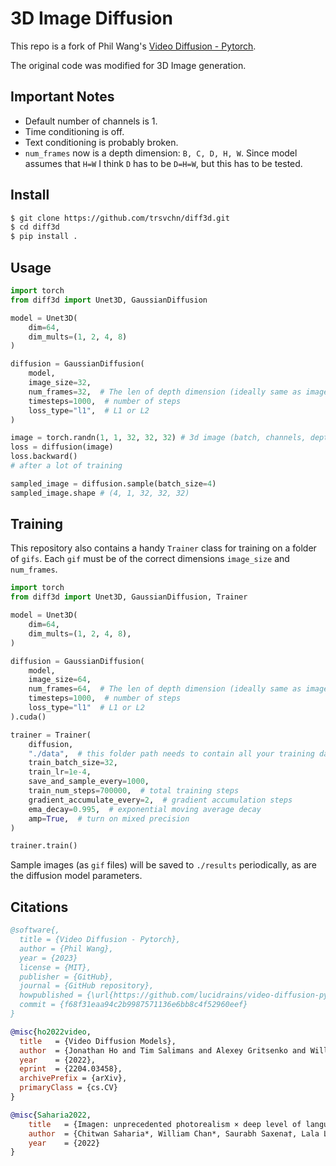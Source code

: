 # 3D Image Diffusion

This repo is a fork of Phil Wang's [Video Diffusion - Pytorch](https://github.com/lucidrains/video-diffusion-pytorch).

The original code was modified for 3D Image generation.

## Important Notes

- Default number of channels is 1.
- Time conditioning is off.
- Text conditioning is probably broken.
- `num_frames` now is a depth dimension: `B, C, D, H, W`. Since model assumes that `H=W` I think `D` has to be `D=H=W`, 
but this has to be tested.

## Install

```bash
$ git clone https://github.com/trsvchn/diff3d.git
$ cd diff3d
$ pip install .
```

## Usage

```python
import torch
from diff3d import Unet3D, GaussianDiffusion

model = Unet3D(
    dim=64,
    dim_mults=(1, 2, 4, 8)
)

diffusion = GaussianDiffusion(
    model,
    image_size=32,
    num_frames=32,  # The len of depth dimension (ideally same as image_size)
    timesteps=1000,  # number of steps
    loss_type="l1",  # L1 or L2
)

image = torch.randn(1, 1, 32, 32, 32) # 3d image (batch, channels, depth, height, width) - normalized from -1 to +1
loss = diffusion(image)
loss.backward()
# after a lot of training

sampled_image = diffusion.sample(batch_size=4)
sampled_image.shape # (4, 1, 32, 32, 32)
```

## Training

This repository also contains a handy `Trainer` class for training on a folder of `gifs`. Each `gif` must be of the correct dimensions `image_size` and `num_frames`.

```python
import torch
from diff3d import Unet3D, GaussianDiffusion, Trainer

model = Unet3D(
    dim=64,
    dim_mults=(1, 2, 4, 8),
)

diffusion = GaussianDiffusion(
    model,
    image_size=64,
    num_frames=64,  # The len of depth dimension (ideally same as image_size)
    timesteps=1000,  # number of steps
    loss_type="l1"  # L1 or L2
).cuda()

trainer = Trainer(
    diffusion,
    "./data",  # this folder path needs to contain all your training data, as .gif files, of correct image size
    train_batch_size=32,
    train_lr=1e-4,
    save_and_sample_every=1000,
    train_num_steps=700000,  # total training steps
    gradient_accumulate_every=2,  # gradient accumulation steps
    ema_decay=0.995,  # exponential moving average decay
    amp=True,  # turn on mixed precision
)

trainer.train()
```

Sample images (as `gif` files) will be saved to `./results` periodically, as are the diffusion model parameters.

## Citations

```bibtex
@software{,
  title = {Video Diffusion - Pytorch},
  author = {Phil Wang},
  year = {2023}
  license = {MIT},
  publisher = {GitHub},
  journal = {GitHub repository},
  howpublished = {\url{https://github.com/lucidrains/video-diffusion-pytorch}},
  commit = {f68f31eaa94c2b9987571136e6bb8c4f52960eef}
}
```

```bibtex
@misc{ho2022video,
  title   = {Video Diffusion Models}, 
  author  = {Jonathan Ho and Tim Salimans and Alexey Gritsenko and William Chan and Mohammad Norouzi and David J. Fleet},
  year    = {2022},
  eprint  = {2204.03458},
  archivePrefix = {arXiv},
  primaryClass = {cs.CV}
}
```

```bibtex
@misc{Saharia2022,
    title   = {Imagen: unprecedented photorealism × deep level of language understanding},
    author  = {Chitwan Saharia*, William Chan*, Saurabh Saxena†, Lala Li†, Jay Whang†, Emily Denton, Seyed Kamyar Seyed Ghasemipour, Burcu Karagol Ayan, S. Sara Mahdavi, Rapha Gontijo Lopes, Tim Salimans, Jonathan Ho†, David Fleet†, Mohammad Norouzi*},
    year    = {2022}
}
```
